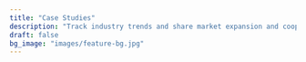 ```yaml
---
title: "Case Studies"
description: "Track industry trends and share market expansion and cooperation achievements."
draft: false
bg_image: "images/feature-bg.jpg"
---
```


